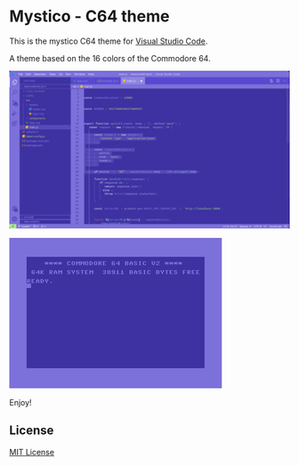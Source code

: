 # Mystico - C64 theme

This is the mystico C64 theme for [Visual Studio Code](http://code.visualstudio.com).

A theme based on the 16 colors of the Commodore 64.

![Screenshot](https://raw.githubusercontent.com/chibanti/mystico-c64-vscode-theme/master/images/screenshots/screenshot-1.png)

![Screenshot](https://raw.githubusercontent.com/chibanti/mystico-c64-vscode-theme/master/images/c64-startscreen.png)

Enjoy!

## License

[MIT License](./LICENSE)
